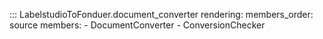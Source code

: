 ::: LabelstudioToFonduer.document_converter
    rendering:
        members_order: source
        members:
            - DocumentConverter
            - ConversionChecker
